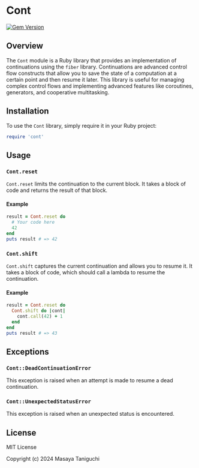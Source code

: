 # Cont

[![Gem Version](https://badge.fury.io/rb/cont.svg)](https://badge.fury.io/rb/cont)


## Overview

The `Cont` module is a Ruby library that provides an implementation of
continuations using the `fiber` library. Continuations are advanced control flow
constructs that allow you to save the state of a computation at a certain point
and then resume it later. This library is useful for managing complex control
flows and implementing advanced features like coroutines, generators, and
cooperative multitasking.

## Installation

To use the `Cont` library, simply require it in your Ruby project:

```ruby
require 'cont'
```

## Usage

### `Cont.reset`

`Cont.reset` limits the continuation to the current block.
It takes a block of code and returns the result of that block.

#### Example

```ruby
result = Cont.reset do
  # Your code here
  42
end
puts result # => 42
```

### `Cont.shift`

`Cont.shift` captures the current continuation and allows you to resume it.
It takes a block of code, which should call a lambda to resume the continuation.

#### Example

```ruby
result = Cont.reset do
  Cont.shift do |cont|
    cont.call(42) + 1
  end
end
puts result # => 43
```

## Exceptions

### `Cont::DeadContinuationError`

This exception is raised when an attempt is made to resume a dead continuation.

### `Cont::UnexpectedStatusError`

This exception is raised when an unexpected status is encountered.

## License

MIT License

Copyright (c) 2024 Masaya Taniguchi
